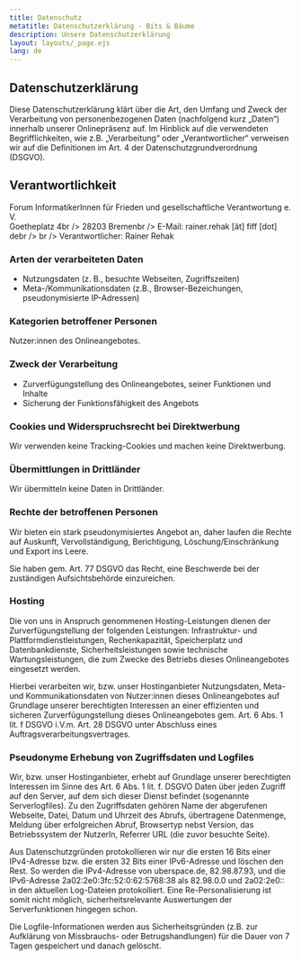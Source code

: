 ```yaml
---
title: Datenschutz
metatitle: Datenschutzerklärung - Bits & Bäume
description: Unsere Datenschutzerklärung
layout: layouts/_page.ejs
lang: de
---
```


<h2>Datenschutzerklärung</h2>

<p>Diese Datenschutzerklärung klärt über die Art, den Umfang und Zweck der Verarbeitung von personenbezogenen Daten (nachfolgend kurz „Daten“) innerhalb unserer Onlinepräsenz auf. Im Hinblick auf die verwendeten Begrifflichkeiten, wie z.B. „Verarbeitung“ oder „Verantwortlicher“ verweisen wir auf die Definitionen im Art. 4 der Datenschutzgrundverordnung (DSGVO).</p>

<h2>Verantwortlichkeit</h3>

<p>Forum InformatikerInnen für Frieden und gesellschaftliche Verantwortung e. V.<br />
Goetheplatz 4br />
28203 Bremenbr />
E-Mail: rainer.rehak [ät] fiff [dot] debr />
br />
Verantwortlicher: Rainer Rehak</p>

<h3>Arten der verarbeiteten Daten</h3>

<ul>
    <li>Nutzungsdaten (z. B., besuchte Webseiten, Zugriffszeiten)</li>
    <li>Meta-/Kommunikationsdaten (z.B., Browser-Bezeichungen, pseudonymisierte IP-Adressen)</li>
</ul>

<h3>Kategorien betroffener Personen</h3>

<p>Nutzer:innen des Onlineangebotes.</p>

<h3>Zweck der Verarbeitung</h3>
<ul>
    <li>Zurverfügungstellung des Onlineangebotes, seiner Funktionen und Inhalte</li>
    <li>Sicherung der Funktionsfähigkeit des Angebots</li>
   </ul> 
<h3>Cookies und Widerspruchsrecht bei Direktwerbung</h3>

<p>Wir verwenden keine Tracking-Cookies und machen keine Direktwerbung.</p>
    
<h3>Übermittlungen in Drittländer</h3>

<p>Wir übermitteln keine Daten in Drittländer.</p>

<h3>Rechte der betroffenen Personen</h3>

<p>Wir bieten ein stark pseudonymisiertes Angebot an, daher laufen die Rechte auf Auskunft, Vervollständigung, Berichtigung, Löschung/Einschränkung und Export ins Leere.</p>

<p>Sie haben gem. Art. 77 DSGVO das Recht, eine Beschwerde bei der zuständigen Aufsichtsbehörde einzureichen.</p>

<h3>Hosting</h3>

<p>Die von uns in Anspruch genommenen Hosting-Leistungen dienen der Zurverfügungstellung der folgenden Leistungen: Infrastruktur- und Plattformdienstleistungen, Rechenkapazität, Speicherplatz und Datenbankdienste, Sicherheitsleistungen sowie technische Wartungsleistungen, die zum Zwecke des Betriebs dieses Onlineangebotes eingesetzt werden.</p>

<p>Hierbei verarbeiten wir, bzw. unser Hostinganbieter Nutzungsdaten, Meta- und Kommunikationsdaten von Nutzer:innen dieses Onlineangebotes auf Grundlage unserer berechtigten Interessen an einer effizienten und sicheren Zurverfügungstellung dieses Onlineangebotes gem. Art. 6 Abs. 1 lit. f DSGVO i.V.m. Art. 28 DSGVO unter Abschluss eines Auftragsverarbeitungsvertrages.</p>

<h3>Pseudonyme Erhebung von Zugriffsdaten und Logfiles</h3>

<p>Wir, bzw. unser Hostinganbieter, erhebt auf Grundlage unserer berechtigten Interessen im Sinne des Art. 6 Abs. 1 lit. f. DSGVO Daten über jeden Zugriff auf den Server, auf dem sich dieser Dienst befindet (sogenannte Serverlogfiles). Zu den Zugriffsdaten gehören Name der abgerufenen Webseite, Datei, Datum und Uhrzeit des Abrufs, übertragene Datenmenge, Meldung über erfolgreichen Abruf, Browsertyp nebst Version, das Betriebssystem der NutzerIn, Referrer URL (die zuvor besuchte Seite).</p>

<p>Aus Datenschutzgründen protokollieren wir nur die ersten 16 Bits einer IPv4-Adresse bzw. die ersten 32 Bits einer IPv6-Adresse und löschen den Rest. So werden die IPv4-Adresse von uberspace.de, 82.98.87.93, und die IPv6-Adresse 2a02:2e0:3fc:52:0:62:5768:38 als 82.98.0.0 und 2a02:2e0:: in den aktuellen Log-Dateien protokolliert. Eine Re-Personalisierung ist somit nicht möglich, sicherheitsrelevante Auswertungen der Serverfunktionen hingegen schon.</p>

<p>Die Logfile-Informationen werden aus Sicherheitsgründen (z.B. zur Aufklärung von Missbrauchs- oder Betrugshandlungen) für die Dauer von 7 Tagen gespeichert und danach gelöscht.</p>
